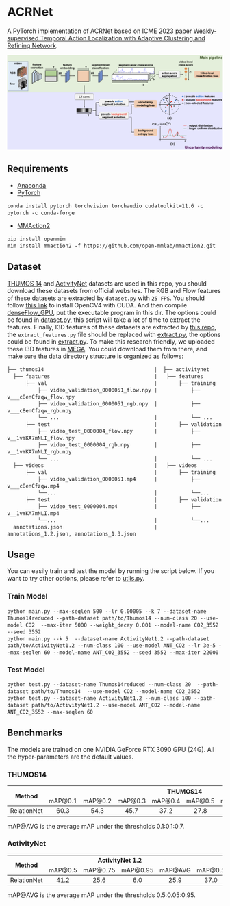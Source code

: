 # ACRNet

A PyTorch implementation of ACRNet based on ICME 2023 paper
[Weakly-supervised Temporal Action Localization with Adaptive Clustering and Refining Network]().

![Network Architecture](result/model.png)

## Requirements

- [Anaconda](https://www.anaconda.com/download/)
- [PyTorch](https://pytorch.org)

```
conda install pytorch torchvision torchaudio cudatoolkit=11.6 -c pytorch -c conda-forge
```

- [MMAction2](https://mmaction2.readthedocs.io)

```
pip install openmim
mim install mmaction2 -f https://github.com/open-mmlab/mmaction2.git
```

## Dataset

[THUMOS 14](http://crcv.ucf.edu/THUMOS14/download.html) and [ActivityNet](http://activity-net.org/download.html)
datasets are used in this repo, you should download these datasets from official websites. The RGB and Flow features of
these datasets are extracted by `dataset.py` with `25 FPS`. You should follow
[this link](https://gist.github.com/raulqf/f42c718a658cddc16f9df07ecc627be7) to install OpenCV4 with CUDA. And then
compile [denseFlow_GPU](https://github.com/daveboat/denseFlow_GPU), put the executable program in this dir. The options
could be found in [dataset.py](dataset.py), this script will take a lot of time to extract the features. Finally, I3D
features of these datasets are extracted by [this repo](https://github.com/Finspire13/pytorch-i3d-feature-extraction),
the `extract_features.py` file should be replaced with [extract.py](extract.py), the options could be found in
[extract.py](extract.py). To make this research friendly, we uploaded these I3D features in
[MEGA](https://mega.nz/folder/6sFxjaZB#Jtx69Kb2RHu2ldXoNzsODQ). You could download them from there, and make sure the
data directory structure is organized as follows:

 ```
├── thumos14                                    |  ├── activitynet
   ├── features                                  |   ├── features
       ├── val                                   |       ├── training 
           ├── video_validation_0000051_flow.npy |           ├── v___c8enCfzqw_flow.npy
           ├── video_validation_0000051_rgb.npy  |           ├── v___c8enCfzqw_rgb.npy
           └── ...                               |           └── ...                           
       ├── test                                  |       ├── validation                 
           ├── video_test_0000004_flow.npy       |           ├── v__1vYKA7mNLI_flow.npy  
           ├── video_test_0000004_rgb.npy        |           ├── v__1vYKA7mNLI_rgb.npy 
           └── ...                               |           └── ...     
   ├── videos                                    |   ├── videos  
       ├── val                                   |       ├── training      
           ├── video_validation_0000051.mp4      |           ├── v___c8enCfzqw.mp4
           └──...                                |           └──...        
       ├── test                                  |       ├── validation           
           ├── video_test_0000004.mp4            |           ├── v__1vYKA7mNLI.mp4
           └──...                                |           └──...      
   annotations.json                              |    annotations_1.2.json, annotations_1.3.json
```

## Usage

You can easily train and test the model by running the script below. If you want to try other options, please refer to
[utils.py](utils.py).

### Train Model

```
python main.py --max-seqlen 500 --lr 0.00005 --k 7 --dataset-name Thumos14reduced --path-dataset path/to/Thumos14 --num-class 20 --use-model CO2  --max-iter 5000 --weight_decay 0.001 --model-name CO2_3552 --seed 3552
python main.py --k 5  --dataset-name ActivityNet1.2 --path-dataset path/to/ActivityNet1.2 --num-class 100 --use-model ANT_CO2 --lr 3e-5 --max-seqlen 60 --model-name ANT_CO2_3552 --seed 3552 --max-iter 22000
```

### Test Model

```
python test.py --dataset-name Thumos14reduced --num-class 20  --path-dataset path/to/Thumos14  --use-model CO2 --model-name CO2_3552
python test.py --dataset-name ActivityNet1.2 --num-class 100 --path-dataset path/to/ActivityNet1.2 --use-model ANT_CO2 --model-name ANT_CO2_3552 --max-seqlen 60
```

## Benchmarks

The models are trained on one NVIDIA GeForce RTX 3090 GPU (24G). All the hyper-parameters are the default values.

### THUMOS14

<table>
<thead>
  <tr>
    <th rowspan="3">Method</th>
    <th colspan="8">THUMOS14</th>
    <th rowspan="3">Download</th>
  </tr>
  <tr>
    <td align="center">mAP@0.1</td>
    <td align="center">mAP@0.2</td>
    <td align="center">mAP@0.3</td>
    <td align="center">mAP@0.4</td>
    <td align="center">mAP@0.5</td>
    <td align="center">mAP@0.6</td>
    <td align="center">mAP@0.7</td>
    <td align="center">mAP@AVG</td>
  </tr>
</thead>
<tbody>
  <tr>
    <td align="center">RelationNet</td>
    <td align="center">60.3</td>
    <td align="center">54.3</td>
    <td align="center">45.7</td>
    <td align="center">37.2</td>
    <td align="center">27.8</td>
    <td align="center">18.2</td>
    <td align="center">9.2</td>
    <td align="center">36.1</td>
    <td align="center"><a href="https://pan.baidu.com/s/1mv-RHb9VNu2FYBdzjNehPA">MEGA</a></td>
  </tr>
</tbody>
</table>

mAP@AVG is the average mAP under the thresholds 0.1:0.1:0.7.

### ActivityNet

<table>
<thead>
  <tr>
    <th rowspan="3">Method</th>
    <th colspan="4">ActivityNet 1.2</th>
    <th colspan="4">ActivityNet 1.3</th>
    <th rowspan="3">Download</th>
  </tr>
  <tr>
    <td align="center">mAP@0.5</td>
    <td align="center">mAP@0.75</td>
    <td align="center">mAP@0.95</td>
    <td align="center">mAP@AVG</td>
    <td align="center">mAP@0.5</td>
    <td align="center">mAP@0.75</td>
    <td align="center">mAP@0.95</td>
    <td align="center">mAP@AVG</td>
  </tr>
</thead>
<tbody>
  <tr>
    <td align="center">RelationNet</td>
    <td align="center">41.2</td>
    <td align="center">25.6</td>
    <td align="center">6.0</td>
    <td align="center">25.9</td>
    <td align="center">37.0</td>
    <td align="center">23.9</td>
    <td align="center">5.7</td>
    <td align="center">23.7</td>
    <td align="center"><a href="https://pan.baidu.com/s/11_7eu29IQ50rBU2W-dFceg">MEGA</a></td>
  </tr>
</tbody>
</table>

mAP@AVG is the average mAP under the thresholds 0.5:0.05:0.95.
